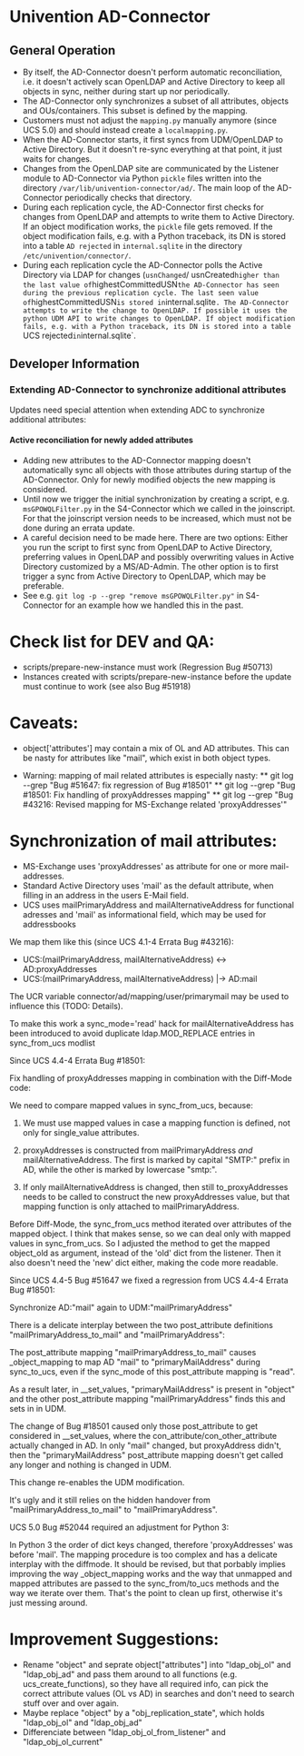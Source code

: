 # Univention AD-Connector

## General Operation

* By itself, the AD-Connector doesn't perform automatic reconciliation, i.e. it doesn't actively scan OpenLDAP
  and Active Directory to keep all objects in sync, neither during start up nor periodically.
* The AD-Connector only synchronizes a subset of all attributes, objects and OUs/containers. This subset is
  defined by the mapping.
* Customers must not adjust the `mapping.py` manually anymore (since UCS 5.0) and should instead create a `localmapping.py`.
* When the AD-Connector starts, it first syncs from UDM/OpenLDAP to Active Directory. But it doesn't re-sync everything
  at that point, it just waits for changes.
* Changes from the OpenLDAP site are communicated by the Listener module to AD-Connector via Python `pickle` files
  written into the directory `/var/lib/univention-connector/ad/`. The main loop of the AD-Connector periodically
  checks that directory.
* During each replication cycle, the AD-Connector first checks for changes from OpenLDAP and attempts to write them to
  Active Directory. If an object modification works, the `pickle` file gets removed. If the object modification fails,
  e.g. with a Python traceback, its DN is stored into a table `AD rejected` in `internal.sqlite` in the directory
  `/etc/univention/connector/`.
* During each replication cycle the AD-Connector polls the Active Directory via LDAP for changes (`usnChanged`/
  usnCreated` higher than the last value of `highestCommittedUSN` the AD-Connector has seen during the previous
  replication cycle.
  The last seen value of `highestCommittedUSN` is stored in `internal.sqlite`. The AD-Connector attempts to write
  the change to OpenLDAP. If possible it uses the python UDM API to write changes to OpenLDAP. If object modification
  fails, e.g. with a Python traceback, its DN is stored into a table `UCS rejected` in `internal.sqlite`.

## Developer Information

### Extending AD-Connector to synchronize additional attributes

Updates need special attention when extending ADC to synchronize additional attributes:

#### Active reconciliation for newly added attributes

* Adding new attributes to the AD-Connector mapping doesn't automatically sync all objects with those attributes
  during startup of the AD-Connector. Only for newly modified objects the new mapping is considered.
* Until now we trigger the initial synchronization by creating a script, e.g. `msGPOWQLFilter.py` in the S4-Connector
  which we called in the joinscript. For that the joinscript version needs to be increased, which must not be done
  during an errata update.
* A careful decision need to be made here. There are two options: Either you run the script to first sync from
  OpenLDAP to Active Directory, preferring values in OpenLDAP and possibly overwriting values in Active Directory
  customized by a MS/AD-Admin. The other option is to first trigger a sync from Active Directory to OpenLDAP,
  which may be preferable.
* See e.g. `git log -p --grep "remove msGPOWQLFilter.py"` in S4-Connector for an example how we handled this in the
  past.

Check list for DEV and QA:
==========================
* scripts/prepare-new-instance must work (Regression Bug #50713)
* Instances created with scripts/prepare-new-instance before the
  update must continue to work (see also Bug #51918)

Caveats:
========
* object['attributes'] may contain a mix of OL and AD attributes.
  This can be nasty for attributes like "mail", which exist
  in both object types.

* Warning: mapping of mail related attributes is especially nasty:
** git log --grep "Bug #51647: fix regression of Bug #18501"
** git log --grep "Bug #18501: Fix handling of proxyAddresses mapping"
** git log --grep "Bug #43216: Revised mapping for MS-Exchange related 'proxyAddresses'"

Synchronization of mail attributes:
===================================

* MS-Exchange uses 'proxyAddresses' as attribute for one or more mail-addresses.
* Standard Active Directory uses 'mail' as the default attribute, when filling in an address in the users E-Mail field.
* UCS uses mailPrimaryAddress and mailAlternativeAddress for functional adresses and 'mail' as informational field,
  which may be used for addressbooks

We map them like this (since UCS 4.1-4 Errata Bug #43216):

* UCS:(mailPrimaryAddress, mailAlternativeAddress) <-> AD:proxyAddresses
* UCS:(mailPrimaryAddress, mailAlternativeAddress) |-> AD:mail

The UCR variable connector/ad/mapping/user/primarymail may be used to influence this (TODO: Details).

To make this work a sync_mode='read' hack for mailAlternativeAddress has been introduced
to avoid duplicate ldap.MOD_REPLACE entries in sync_from_ucs modlist


Since UCS 4.4-4 Errata Bug #18501:

  Fix handling of proxyAddresses mapping in combination with the Diff-Mode code:

  We need to compare mapped values in sync_from_ucs, because:

  1. We must use mapped values in case a mapping function is defined,
     not only for single_value attributes.

  2. proxyAddresses is constructed from mailPrimaryAddress *and*
     mailAlternativeAddress. The first is marked by capital "SMTP:"
     prefix in AD, while the other is marked by lowercase "smtp:".

  3. If only mailAlternativeAddress is changed, then still to_proxyAddresses
     needs to be called to construct the new proxyAddresses value, but
     that mapping function is only attached to mailPrimaryAddress.

  Before Diff-Mode, the sync_from_ucs method iterated over attributes
  of the mapped object. I think that makes sense, so we can deal only
  with mapped values in sync_from_ucs. So I adjusted the method
  to get the mapped object_old as argument, instead of the 'old' dict
  from the listener. Then it also doesn't need the 'new' dict either,
  making the code more readable.


Since UCS 4.4-5 Bug #51647 we fixed a regression from UCS 4.4-4 Errata Bug #18501:

  Synchronize AD:"mail" again to UDM:"mailPrimaryAddress"

  There is a delicate interplay between the two post_attribute definitions
  "mailPrimaryAddress_to_mail" and  "mailPrimaryAddress":

  The post_attribute mapping "mailPrimaryAddress_to_mail"
  causes _object_mapping to map AD "mail" to "primaryMailAddress"
  during sync_to_ucs, even if the sync_mode of this post_attribute
  mapping is "read".

  As a result later, in __set_values, "primaryMailAddress" is present
  in "object" and the other post_attribute mapping "mailPrimaryAddress"
  finds this and sets in in UDM.

  The change of Bug #18501 caused only those post_attribute to get
  considered in __set_values, where the con_attribute/con_other_attribute
  actually changed in AD. In only "mail" changed, but proxyAddress didn't,
  then the "primaryMailAddress" post_attribute mapping doesn't get
  called any longer and nothing is changed in UDM.

  This change re-enables the UDM modification.

  It's ugly and it still relies on the hidden handover from "mailPrimaryAddress_to_mail" to "mailPrimaryAddress".


UCS 5.0 Bug #52044 required an adjustment for Python 3:

  In Python 3 the order of dict keys changed, therefore 'proxyAddresses' was before 'mail'.
  The mapping procedure is too complex and has a delicate interplay with the diffmode.
  It should be revised, but that porbably implies improving the way _object_mapping works and
  the way that unmapped and mapped attributes are passed to the sync_from/to_ucs methods
  and the way we iterate over them. That's the point to clean up first, otherwise it's
  just messing around.

Improvement Suggestions:
========================
* Rename "object" and seprate object["attributes"] into "ldap_obj_ol" and "ldap_obj_ad"
  and pass them around to all functions (e.g. ucs_create_functions),
  so they have all required info, can pick the correct attribute values (OL vs AD) in searches
  and don't need to search stuff over and over again.
* Maybe replace "object" by a "obj_replication_state", which holds "ldap_obj_ol" and "ldap_obj_ad"
* Differenciate between "ldap_obj_ol_from_listener" and "ldap_obj_ol_current"
